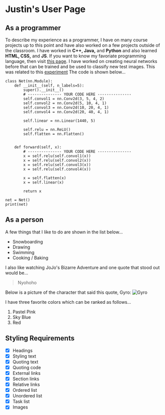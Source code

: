 # Justin's User Page

## As a programmer
To describe my experience as a programmer, I have on many course projects up to this point and have also worked on a few projects outside of the classroom. I have worked in **C++, Java,** and **Python** and also learned **HTML, CSS,** and **JS**. If you want to know my favoriate programming language, then visit [this page](README.md). I have worked on creating neural networks before that can be trained and be used to classify new test images. This was related to this [experiment](http://ufldl.stanford.edu/housenumbers/) The code is shown below...
```
class Net(nn.Module):
    def __init__(self, n_labels=5):
        super().__init__()
        # --------------- YOUR CODE HERE ---------------
        self.convol1 = nn.Conv2d(3, 5, 4, 2)
        self.convol2 = nn.Conv2d(5, 10, 4, 1)
        self.convol3 = nn.Conv2d(10, 20, 4, 1)
        self.convol4 = nn.Conv2d(20, 40, 4, 1)

        self.linear = nn.Linear(1440, 5)

        self.relu = nn.ReLU()
        self.flatten = nn.Flatten()


    def forward(self, x):
        # --------------- YOUR CODE HERE ---------------
        x = self.relu(self.convol1(x))
        x = self.relu(self.convol2(x))
        x = self.relu(self.convol3(x))
        x = self.relu(self.convol4(x))

        x = self.flatten(x)
        x = self.linear(x)
        
        return x

net = Net()
print(net)
```

## As a person
A few things that I like to do are shown in the list below...
- Snowboarding
- Drawing
- Swimming
- Cooking / Baking

I also like watching JoJo's Bizarre Adventure and one quote that stood out would be...
> Nyohoho

Below is a picture of the character that said this quote, Gyro:
![Gyro](https://static.wikia.nocookie.net/jjba/images/b/bf/Gyro.jpg/revision/latest?cb=20150613223034)

I have three favorite colors which can be ranked as follows...
1. Pastel Pink
2. Sky Blue
3. Red

## Styling Requirements
- [x] Headings
- [x] Styling text
- [x] Quoting text
- [x] Quoting code
- [x] External links
- [x] Section links
- [x] Relative links
- [x] Ordered list
- [x] Unordered list
- [x] Task list
- [x] Images
